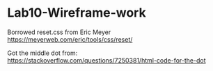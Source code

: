# Lab10-Wireframe-work

Borrowed reset.css from Eric Meyer
https://meyerweb.com/eric/tools/css/reset/

Got the middle dot from:
https://stackoverflow.com/questions/7250381/html-code-for-the-dot